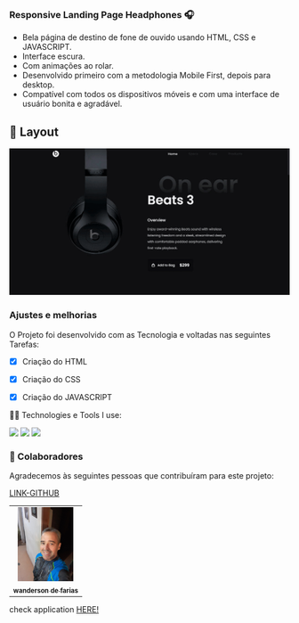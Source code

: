 ### Responsive Landing Page Headphones 🎧

- Bela página de destino de fone de ouvido usando HTML, CSS e JAVASCRIPT.
- Interface escura.
- Com animações ao rolar.
- Desenvolvido primeiro com a metodologia Mobile First, depois para desktop.
- Compatível com todos os dispositivos móveis e com uma interface de usuário bonita e agradável.


## 🎨 Layout

![](gif.jpg)

### Ajustes e melhorias

O Projeto foi desenvolvido com as Tecnologia e voltadas nas seguintes Tarefas:

- [x] Criação do HTML
- [x] Criação do CSS
- [x] Criação do JAVASCRIPT


 🧑‍💻 Technologies e Tools I use:
 
 <div>
 <img src="https://img.shields.io/badge/HTML5-E34F26?style=for-the-badge&logo=html5&logoColor=white">
 
 <img src="https://img.shields.io/badge/CSS3-1572B6?style=for-the-badge&logo=css3&logoColor=white">

 <img src="https://img.shields.io/badge/JavaScript-F7DF1E?style=for-the-badge&logo=javascript&logoColor=black"> 

</div>


### 🚀 Colaboradores

Agradecemos às seguintes pessoas que contribuíram para este projeto:

<table>
  <tr>
     <td align="center">
      <a href="#">
        <img src="./Foto.jpg/" width="100px" alt="wanderson"/><br>
        <sub>
          <b>wanderson de farias</b>
        </sub>
        </sub>
      </a>
    </td>
    <a href="https://github.com/wandersondefariasprogramador" >LINK-GITHUB</a>

  </tr>
 
</table>
 
 check application <a href="https://wandersondefariasprogramador.github.io/SITE-FONE-DE-OVIDO-RESPOSIVO-14.12.22/
 ">HERE!</a>


